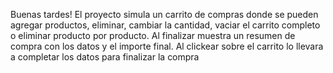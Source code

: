 Buenas tardes!
El proyecto simula un carrito de compras donde se pueden agregar productos, eliminar, cambiar la cantidad, vaciar el carrito completo
o eliminar producto por producto.
Al finalizar muestra un resumen de compra con los datos y el importe final.
Al clickear sobre el carrito lo llevara a completar los datos para finalizar la compra

